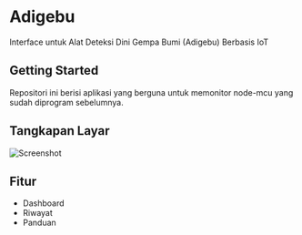 # Adigebu

Interface untuk Alat Deteksi Dini Gempa Bumi (Adigebu) Berbasis IoT

## Getting Started

Repositori ini berisi aplikasi yang berguna untuk memonitor node-mcu yang sudah diprogram sebelumnya.

## Tangkapan Layar
![Screenshot](![screenshot](https://raw.githubusercontent.com/yhartwork/adigebu/master/docs/screnshoot.PNG))

## Fitur
- Dashboard
- Riwayat
- Panduan
